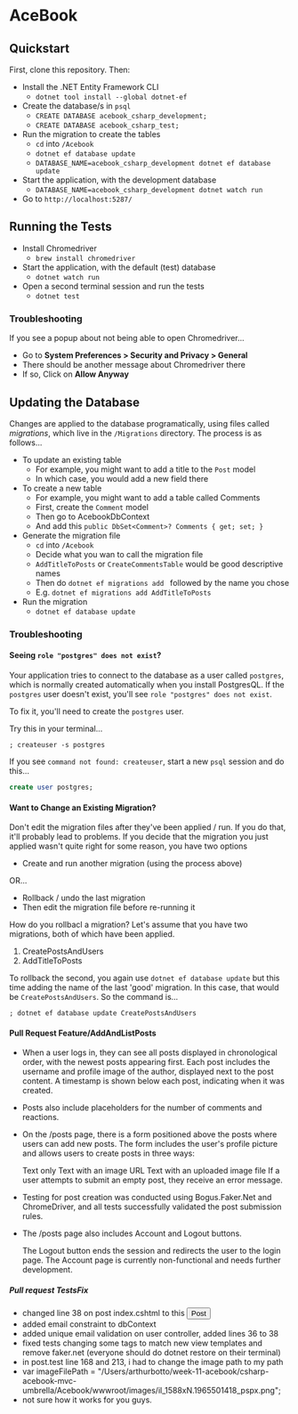 # AceBook

## Quickstart

First, clone this repository. Then:

- Install the .NET Entity Framework CLI
  * `dotnet tool install --global dotnet-ef`
- Create the database/s in `psql`
  * `CREATE DATABASE acebook_csharp_development;`
  * `CREATE DATABASE acebook_csharp_test;`
- Run the migration to create the tables
  * `cd` into `/Acebook`
  * `dotnet ef database update`
  * `DATABASE_NAME=acebook_csharp_development dotnet ef database update`
- Start the application, with the development database
  * `DATABASE_NAME=acebook_csharp_development dotnet watch run`
- Go to `http://localhost:5287/`

## Running the Tests

- Install Chromedriver
  * `brew install chromedriver`
- Start the application, with the default (test) database
  * `dotnet watch run`
- Open a second terminal session and run the tests
  * `dotnet test`

### Troubleshooting

If you see a popup about not being able to open Chromedriver...
- Go to **System Preferences > Security and Privacy > General**
- There should be another message about Chromedriver there
- If so, Click on **Allow Anyway**

## Updating the Database

Changes are applied to the database programatically, using files called _migrations_, which live in the `/Migrations` directory. The process is as follows...

- To update an existing table
  * For example, you might want to add a title to the `Post` model
  * In which case, you would add a new field there
- To create a new table
  * For example, you might want to add a table called Comments
  * First, create the `Comment` model
  * Then go to AcebookDbContext
  * And add this `public DbSet<Comment>? Comments { get; set; }` 
- Generate the migration file
  * `cd` into `/Acebook`
  * Decide what you wan to call the migration file
  * `AddTitleToPosts` or `CreateCommentsTable` would be good descriptive names
  * Then do `dotnet ef migrations add ` followed by the name you chose
  * E.g.  `dotnet ef migrations add AddTitleToPosts`
- Run the migration
  * `dotnet ef database update`

### Troubleshooting

#### Seeing `role "postgres" does not exist`?

Your application tries to connect to the database as a user called `postgres`, which is normally created automatically when you install PostgresQL. If the `postgres` user doesn't exist, you'll see `role "postgres" does not exist`.

To fix it, you'll need to create the `postgres` user.

Try this in your terminal...

```
; createuser -s postgres
```

If you see `command not found: createuser`, start a new `psql` session and do this...

```sql
create user postgres;
```

#### Want to Change an Existing Migration?

Don't edit the migration files after they've been applied / run. If you do that, it'll probably lead to problems. If you decide that the migration you just applied wasn't quite right for some reason, you have two options

- Create and run another migration (using the process above)

OR...

- Rollback / undo the last migration
- Then edit the migration file before re-running it

How do you rollbacl a migration? Let's assume that you have two migrations, both of which have been applied.

1. CreatePostsAndUsers
2. AddTitleToPosts

To rollback the second, you again use `dotnet ef database update` but this time adding the name of the last 'good' migration. In this case, that would be `CreatePostsAndUsers`. So the command is...

```shell
; dotnet ef database update CreatePostsAndUsers
```
#### Pull Request Feature/AddAndListPosts

- When a user logs in, they can see all posts displayed in chronological order, with the newest posts appearing first. Each post includes the username and profile image of the author, displayed next to the post content. A timestamp is shown below each post, indicating when it was created.

- Posts also include placeholders for the number of comments and reactions.

- On the /posts page, there is a form positioned above the posts where users can add new posts. The form includes the user's profile picture and allows users to create posts in three ways:

  Text only
  Text with an image URL
  Text with an uploaded image file
  If a user attempts to submit an empty post, they receive an error message.

- Testing for post creation was conducted using Bogus.Faker.Net and ChromeDriver, and all tests successfully validated the post submission rules.

- The /posts page also includes Account and Logout buttons.

  The Logout button ends the session and redirects the user to the login page.
  The Account page is currently non-functional and needs further development.


##### Pull request TestsFix

- changed line 38 on post index.cshtml to this <button type="submit" id="submit" class="post-btn">Post</button>
- added email constraint to dbContext
- added unique email validation on user controller, added lines 36 to 38
- fixed tests changing some tags to match new view templates and remove faker.net (everyone should do dotnet restore on their terminal)
- in post.test line 168 and 213, i had to change the image path to my path
- var imageFilePath = "/Users/arthurbotto/week-11-acebook/csharp-acebook-mvc-umbrella/Acebook/wwwroot/images/il_1588xN.1965501418_pspx.png";
- not sure how it works for you guys.